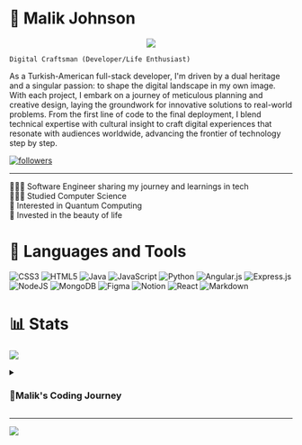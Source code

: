 # 👑 Malik Johnson 

<p align="center">
<a href="https://github.com/MalikXj/readme-typing-svg">
    <img src="https://readme-typing-svg.demolab.com/?lines=Full-stack%20web%20and%20app%20developer;Always%20seeking%20knowledge%20&font=Fira%20Code&center=true&width=440&height=45&color=f75c7e&vCenter=true&pause=1000&size=22" /></a> 
</p>

 `Digital Craftsman (Developer/Life Enthusiast)` <br>

As a Turkish-American full-stack developer, I'm driven by a dual heritage and a singular passion: to shape the digital landscape in my own image. With each project, I embark on a journey of meticulous planning and creative design, laying the groundwork for innovative solutions to real-world problems. From the first line of code to the final deployment, I blend technical expertise with cultural insight to craft digital experiences that resonate with audiences worldwide, advancing the frontier of technology step by step.

<!-- Social badges section -->

<p align="left">
  <a href="https://github.com/MalikXJ?tab=followers">
    <img alt="followers" title="Follow me on Github" src="https://custom-icon-badges.demolab.com/github/followers/MalikXJ?color=236ad3&labelColor=1155ba&style=for-the-badge&logo=person-add&label=Follow&logoColor=white"/></a>
 </p>

---
👨🏽‍💻 Software Engineer sharing my journey and learnings in tech <br>
👨🏽‍🎓 Studied Computer Science<br>
🌌 Interested in Quantum Computing <br>
🌺 Invested in the beauty of life <br>




# 🧰 Languages and Tools 
![CSS3](https://img.shields.io/badge/css3-%231572B6.svg?style=for-the-badge&logo=css3&logoColor=white) 
![HTML5](https://img.shields.io/badge/html5-%23E34F26.svg?style=for-the-badge&logo=html5&logoColor=white) 
![Java](https://img.shields.io/badge/java-%23ED8B00.svg?style=for-the-badge&logo=openjdk&logoColor=white)
![JavaScript](https://img.shields.io/badge/javascript-%23323330.svg?style=for-the-badge&logo=javascript&logoColor=%23F7DF1E) 
![Python](https://img.shields.io/badge/python-3670A0?style=for-the-badge&logo=python&logoColor=ffdd54) 
![Angular.js](https://img.shields.io/badge/angular.js-%23E23237.svg?style=for-the-badge&logo=angularjs&logoColor=white) 
![Express.js](https://img.shields.io/badge/express.js-%23404d59.svg?style=for-the-badge&logo=express&logoColor=%2361DAFB) 
![NodeJS](https://img.shields.io/badge/node.js-6DA55F?style=for-the-badge&logo=node.js&logoColor=white) 
![MongoDB](https://img.shields.io/badge/MongoDB-%234ea94b.svg?style=for-the-badge&logo=mongodb&logoColor=white) 
![Figma](https://img.shields.io/badge/figma-%23F24E1E.svg?style=for-the-badge&logo=figma&logoColor=white) 
![Notion](https://img.shields.io/badge/Notion-%23000000.svg?style=for-the-badge&logo=notion&logoColor=white) 
![React](https://img.shields.io/badge/react-%2320232a.svg?style=for-the-badge&logo=react&logoColor=%2361DAFB) 
![Markdown](https://img.shields.io/badge/markdown-%23000000.svg?style=for-the-badge&logo=markdown&logoColor=white)

# 📊 Stats
![](https://github-readme-stats.vercel.app/api?username=MalikXJ&theme=tokyonight&hide_border=true&include_all_commits=false&count_private=false)<br/>


<details>
  <summary><h3>🌻Malik's Coding Journey</h3></summary>
  In the labyrinth of life’s trials, I found empowerment and freedom in the most difficult lines of code. My journey, devoid of paternal guidance, was strewn through with many obstacles, yet I persevered, and fulfilled an unyielding spirit.
  As I dove into the realm of software engineering, I discovered a conduit for change, a means to shape my destiny and uplift others. Beyond crafting intricate algorithms, I dedicated myself to aiding those who, like me, bore the weight of
  adversity. Volunteering the skills to empower marginalized communities, bridging the digital divide and fostering hope where it seemed scarce. With each line of code, I not only constructed software but also erected bridges of opportunity,
  symbolizing my unwavering commitment to forging the path of compassion and progress.</details>

---
[![](https://visitcount.itsvg.in/api?id=MalikXJ&icon=9&color=6)](https://visitcount.itsvg.in)
